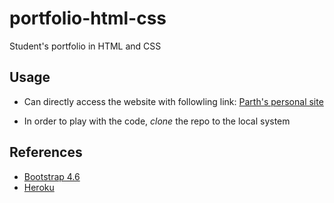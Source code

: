 # portfolio-html-css

Student's portfolio in HTML and CSS


## Usage

* Can directly access the website with followling link:
[Parth's personal site](https://portfolio-by-parth.herokuapp.com)

* In order to play with the code, *clone* the repo to the local system


## References

* [Bootstrap 4.6](https://getbootstrap.com/docs/4.6/getting-started/introduction/)
* [Heroku](https://www.geeksforgeeks.org/how-to-deploy-a-basic-static-html-website-to-heroku/)